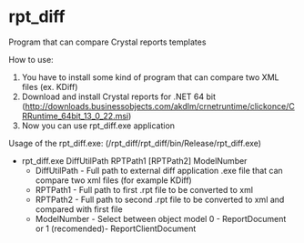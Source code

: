 # rpt_diff
Program that can compare Crystal reports templates

How to use:
1. You have to install some kind of program that can compare two XML files (ex. KDiff)
2. Download and install Crystal reports for .NET 64 bit (http://downloads.businessobjects.com/akdlm/crnetruntime/clickonce/CRRuntime_64bit_13_0_22.msi)
3. Now you can use rpt_diff.exe application 

Usage of the rpt_diff.exe: (/rpt_diff/rpt_diff/bin/Release/rpt_diff.exe)
  - rpt_diff.exe DiffUtilPath RPTPath1 [RPTPath2] ModelNumber
    - DiffUtilPath - Full path to external diff application .exe file that can compare two xml files (for example KDiff)
    - RPTPath1 - Full path to first .rpt file to be converted to xml
    - RPTPath2 - Full path to second .rpt file to be converted to xml and compared with first file
    - ModelNumber - Select between object model 0 - ReportDocument or 1 (recomended)- ReportClientDocument 
    
